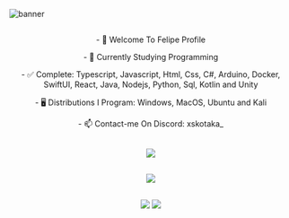 <img align="center" src='https://pbs.twimg.com/profile_banners/1400913251941163015/1722029054/1500x500' alt="banner"></img>

##

<p align="center">- 👋 Welcome To Felipe Profile</p>
<p align="center">- 🔭 Currently Studying Programming</p>
<p align="center">- ✅ Complete: Typescript, Javascript, Html, Css, C#, Arduino, Docker, SwiftUI, React, Java, Nodejs, Python, Sql, Kotlin and Unity</p>
<p align="center">- 🖥️ Distributions I Program: Windows, MacOS, Ubuntu and Kali</p>
<p align="center">- 📫 Contact-me On Discord: xskotaka_</p>

##

<p align="center">
  <a href="https://skillicons.dev">
    <img src="https://skillicons.dev/icons?i=typescript,javascript,html,css,cs,arduino,docker,swift,react,java,nodejs,python,mysql,kotlin,unity" />
  </a>
</p>

##

<p align="center">
  <a href="https://skillicons.dev">
    <img src="https://skillicons.dev/icons?i=windows,apple,ubuntu,kali" />
  </a>
</p>

##

<div align="center">
  <a href = "https://www.discordapp.com/users/761582389172371467"><img src="https://img.shields.io/badge/-Discord-%230077B5?style=for-the-badge&logo=discord&logoColor=white"></a>
  <a href="https://www.linkedin.com/in/felipe-de-castro-292696259/"><img src="https://img.shields.io/badge/-LinkedIn-%230077B5?style=for-the-badge&logo=linkedin&logoColor=white"></a> 
</div>
